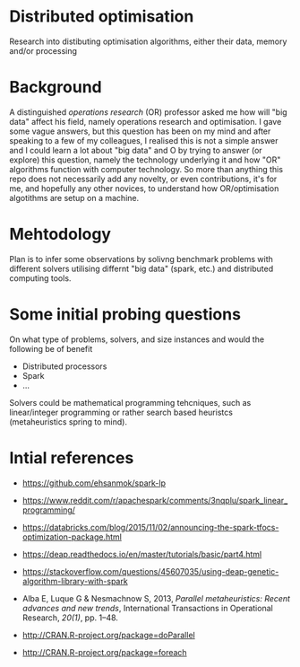 # Distributed optimisation
Research into distibuting optimisation algorithms, either their data, memory and/or processing

# Background
A distinguished _operations research_ (OR) professor asked me how will "big data" affect his field, namely operations research and optimisation. I gave some vague answers, but this question has been on my mind and after speaking to a few of my colleagues, I realised this is not a simple answer and I could learn a lot about "big data" and O by trying to answer (or explore) this question, namely the technology underlying it and how "OR" algorithms function with computer technology. So more than anything this repo does not necessarily add any novelty, or even contributions, it's for me, and hopefully any other novices, to understand how OR/optimisation algotithms are setup on a machine.

# Mehtodology
Plan is to infer some observations by solivng benchmark problems with different solvers utilising differnt "big data" (spark, etc.) and distributed computing tools.

# Some initial probing questions
On what type of problems, solvers, and size instances and would the following be of benefit
- Distributed  processors
- Spark
- ...

Solvers could be mathematical programming tehcniques, such as linear/integer programming or rather search based heuristcs (metaheuristics spring to mind).


# Intial references
- https://github.com/ehsanmok/spark-lp
- https://www.reddit.com/r/apachespark/comments/3nqplu/spark_linear_programming/
- https://databricks.com/blog/2015/11/02/announcing-the-spark-tfocs-optimization-package.html

- https://deap.readthedocs.io/en/master/tutorials/basic/part4.html
- https://stackoverflow.com/questions/45607035/using-deap-genetic-algorithm-library-with-spark

- Alba E, Luque G & Nesmachnow S, 2013, _Parallel metaheuristics: Recent advances and new trends_, International Transactions in Operational Research, *20(1)*, pp. 1–48.
- http://CRAN.R-project.org/package=doParallel
- http://CRAN.R-project.org/package=foreach






